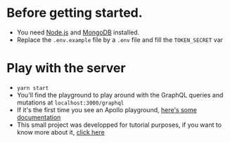 # Before getting started.

- You need [Node.js](https://nodejs.org/en/download/) and [MongoDB](https://docs.mongodb.com/manual/installation/) installed.   
- Replace the `.env.example` file by a `.env` file and fill the `TOKEN_SECRET` var


# Play with the server

- `yarn start`   
- You'll find the playground to play around with the GraphQL queries and mutations at `localhost:3000/graphql`
- If it's the first time you see an Apollo playground, [here's some documentation](https://blog.logrocket.com/complete-guide-to-graphql-playground/)   
- This small project was developped for tutorial purposes, if you want to know more about it, [click here](https://steeve-aubert.medium.com/graphql-node-js-mongodb-set-up-a-basic-server-with-user-model-and-auth-d05ed4d5a864)

